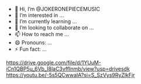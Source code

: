 - 👋 Hi, I’m @JOKERONEPIECEMUSIC
- 👀 I’m interested in ...
- 🌱 I’m currently learning ...
- 💞️ I’m looking to collaborate on ...
- 📫 How to reach me ...
- 😄 Pronouns: ...
- ⚡ Fun fact: ...

<!---
JOKERONEPIECEMUSIC/JOKERONEPIECEMUSIC is a ✨ special ✨ repository because its `README.md` (this file) appears on your GitHub profile.
You can click the Preview link to take a look at your changes.
--->
https://drive.google.com/file/d/1YUuM-iCn1QBP5u_6Vb_I8laC3vffInmb/view?usp=drivesdk
https://youtu.be/-5s5QCwwaIA?si=S_SzVys9RyZlkFjr
